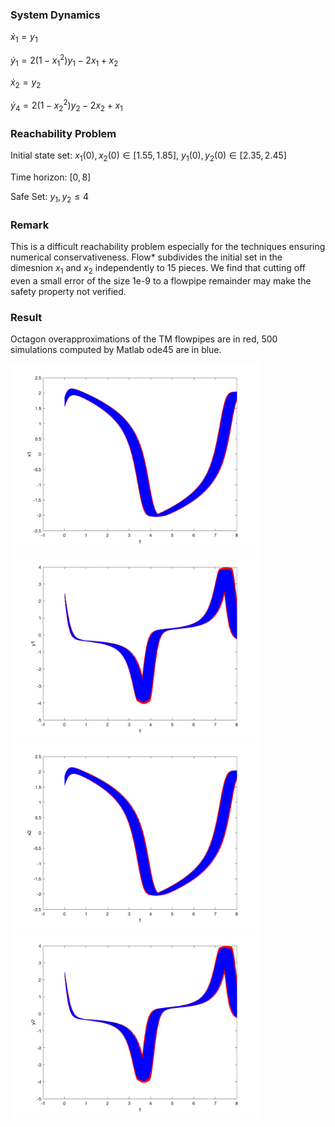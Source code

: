 ### System Dynamics

$\dot{x}_1 = y_1$

$\dot{y}_1 = 2 (1 - x_1^2) y_1 - 2 x_1 + x_2$

$\dot{x}_2 = y_2$

$\dot{y}_4 = 2 (1 - x_2^2) y_2 - 2 x_2 + x_1$



### Reachability Problem

Initial state set: $x_1(0),x_2(0) \in {[1.55,1.85]}$, $y_1(0),y_2(0) \in {[2.35,2.45]}$


Time horizon: $[0,8]$


Safe Set: $y_1,y_2\leq 4$


### Remark

This is a difficult reachability problem especially for the techniques ensuring numerical conservativeness. Flow\* subdivides the initial set in the dimesnion $x_1$ and $x_2$ independently to $15$ pieces. We find that cutting off even a small error of the size 1e-9 to a flowpipe remainder may make the safety property not verified.


### Result

Octagon overapproximations of the TM flowpipes are in red, 500 simulations computed by Matlab ode45 are in blue.

<img src='../../../images/benchmarks/coupled_vanderpol_t_x1.png' width='400'>

<img src='../../../images/benchmarks/coupled_vanderpol_t_y1.png' width='400'>

<img src='../../../images/benchmarks/coupled_vanderpol_t_x2.png' width='400'>

<img src='../../../images/benchmarks/coupled_vanderpol_t_y2.png' width='400'>
